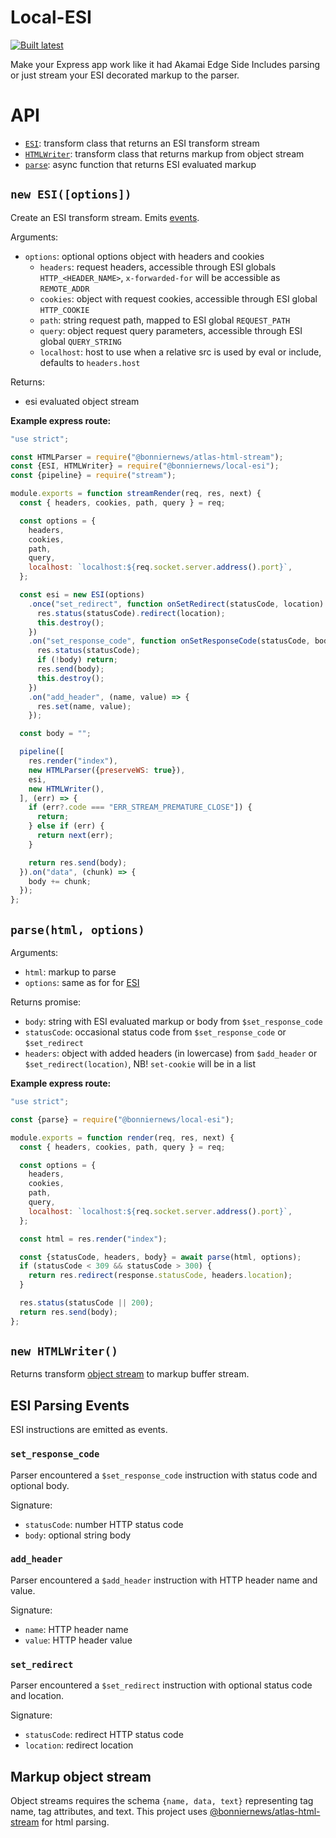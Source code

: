 Local-ESI
=========

[![Built latest](https://github.com/BonnierNews/local-esi/actions/workflows/build-latest.yaml/badge.svg)](https://github.com/BonnierNews/local-esi/actions/workflows/build-latest.yaml)

Make your Express app work like it had Akamai Edge Side Includes parsing or just stream your ESI decorated markup to the parser.

# API

- [`ESI`](#new-esioptions): transform class that returns an ESI transform stream
- [`HTMLWriter`](#new-htmlwriter): transform class that returns markup from object stream
- [`parse`](#parsehtml-options): async function that returns ESI evaluated markup

## `new ESI([options])`

Create an ESI transform stream. Emits [events](#esi-parsing-events).

Arguments:
- `options`: optional options object with headers and cookies
  - `headers`: request headers, accessible through ESI globals `HTTP_<HEADER_NAME>`, `x-forwarded-for` will be accessible as `REMOTE_ADDR`
  - `cookies`: object with request cookies, accessible through ESI global `HTTP_COOKIE`
  - `path`: string request path, mapped to ESI global `REQUEST_PATH`
  - `query`: object request query parameters, accessible through ESI global `QUERY_STRING`
  - `localhost`: host to use when a relative src is used by eval or include, defaults to `headers.host`

Returns:
  - esi evaluated object stream

__Example express route:__

```javascript
"use strict";

const HTMLParser = require("@bonniernews/atlas-html-stream");
const {ESI, HTMLWriter} = require("@bonniernews/local-esi");
const {pipeline} = require("stream");

module.exports = function streamRender(req, res, next) {
  const { headers, cookies, path, query } = req;

  const options = {
    headers,
    cookies,
    path,
    query,
    localhost: `localhost:${req.socket.server.address().port}`,
  };

  const esi = new ESI(options)
    .once("set_redirect", function onSetRedirect(statusCode, location) {
      res.status(statusCode).redirect(location);
      this.destroy();
    })
    .on("set_response_code", function onSetResponseCode(statusCode, body) {
      res.status(statusCode);
      if (!body) return;
      res.send(body);
      this.destroy();
    })
    .on("add_header", (name, value) => {
      res.set(name, value);
    });

  const body = "";

  pipeline([
    res.render("index"),
    new HTMLParser({preserveWS: true}),
    esi,
    new HTMLWriter(),
  ], (err) => {
    if (err?.code === "ERR_STREAM_PREMATURE_CLOSE"]) {
      return;
    } else if (err) {
      return next(err);
    }

    return res.send(body);
  }).on("data", (chunk) => {
    body += chunk;
  });
};
```

## `parse(html, options)`

Arguments:
- `html`: markup to parse
- `options`: same as for for [ESI](#new-esioptions)

Returns promise:
- `body`: string with ESI evaluated markup or body from `$set_response_code`
- `statusCode`: occasional status code from `$set_response_code` or `$set_redirect`
- `headers`: object with added headers (in lowercase) from `$add_header` or `$set_redirect(location)`, NB! `set-cookie` will be in a list

__Example express route:__

```javascript
"use strict";

const {parse} = require("@bonniernews/local-esi");

module.exports = function render(req, res, next) {
  const { headers, cookies, path, query } = req;

  const options = {
    headers,
    cookies,
    path,
    query,
    localhost: `localhost:${req.socket.server.address().port}`,
  };

  const html = res.render("index");

  const {statusCode, headers, body} = await parse(html, options);
  if (statusCode < 309 && statusCode > 300) {
    return res.redirect(response.statusCode, headers.location);
  }

  res.status(statusCode || 200);
  return res.send(body);
};
```

## `new HTMLWriter()`

Returns transform [object stream](#markup-object-stream) to markup buffer stream.

## ESI Parsing Events

ESI instructions are emitted as events.

### `set_response_code`

Parser encountered a `$set_response_code` instruction with status code and optional body.

Signature:
- `statusCode`: number HTTP status code
- `body`: optional string body

### `add_header`

Parser encountered a `$add_header` instruction with HTTP header name and value.

Signature:
- `name`: HTTP header name
- `value`: HTTP header value

### `set_redirect`

Parser encountered a `$set_redirect` instruction with optional status code and location.

Signature:
- `statusCode`: redirect HTTP status code
- `location`: redirect location

## Markup object stream

Object streams requires the schema `{name, data, text}` representing tag name, tag attributes, and text. This project uses [@bonniernews/atlas-html-stream][0] for html parsing.

[0]: https://www.npmjs.com/package/@bonniernews/atlas-html-stream
